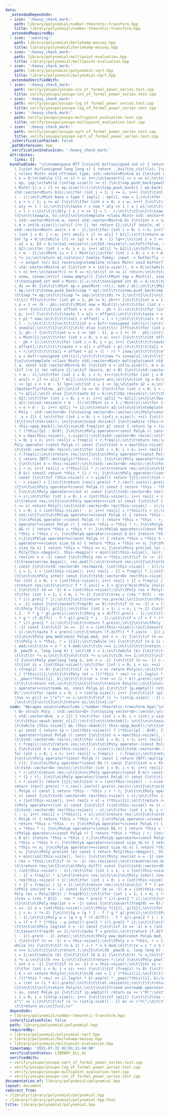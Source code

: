 ```yaml
---
data:
  _extendedDependsOn:
  - icon: ':heavy_check_mark:'
    path: library/polynomial/number-theoretic-transform.hpp
    title: library/polynomial/number-theoretic-transform.hpp
  _extendedRequiredBy:
  - icon: ':warning:'
    path: library/polynomial/berlekamp-massey.hpp
    title: library/polynomial/berlekamp-massey.hpp
  - icon: ':heavy_check_mark:'
    path: library/polynomial/multipoint-evaluation.hpp
    title: library/polynomial/multipoint-evaluation.hpp
  - icon: ':heavy_check_mark:'
    path: library/polynomial/polynomial-sqrt.hpp
    title: library/polynomial/polynomial-sqrt.hpp
  _extendedVerifiedWith:
  - icon: ':heavy_check_mark:'
    path: verify/yosupo/yosupo-inv_of_formal_power_series.test.cpp
    title: verify/yosupo/yosupo-inv_of_formal_power_series.test.cpp
  - icon: ':heavy_check_mark:'
    path: verify/yosupo/yosupo-log_of_formal_power_series.test.cpp
    title: verify/yosupo/yosupo-log_of_formal_power_series.test.cpp
  - icon: ':heavy_check_mark:'
    path: verify/yosupo/yosupo-multipoint_evaluation.test.cpp
    title: verify/yosupo/yosupo-multipoint_evaluation.test.cpp
  - icon: ':heavy_check_mark:'
    path: verify/yosupo/yosupo-sqrt_of_formal_power_series.test.cpp
    title: verify/yosupo/yosupo-sqrt_of_formal_power_series.test.cpp
  _isVerificationFailed: false
  _pathExtension: hpp
  _verificationStatusIcon: ':heavy_check_mark:'
  attributes:
    links: []
  bundledCode: "\n\nnamespace NTT {\n\nint bsf(unsigned int x) { return __builtin_ctz(x);\
    \ }\nint bsf(unsigned long long x) { return __builtin_ctzll(x); }\n\ntemplate\
    \ <class Mint> void nft(bool type, std::vector<Mint>& a) {\n\tint n = int(a.size()),\
    \ s = 0;\n\twhile ((1 << s) < n) s++;\n\tassert(1 << s == n);\n\tstatic std::vector<Mint>\
    \ ep, iep;\n\twhile (int(ep.size()) <= s) {\n\t\tep.push_back(pow(Mint::rt(),\
    \ Mint(-1).v / (1 << ep.size())));\n\t\tiep.push_back(1 / ep.back());\n\t}\n\t\
    std::vector<Mint> b(n);\n\tfor (int i = 1; i <= s; i++) {\n\t\tint w = 1 << (s\
    \ - i);\n\t\tMint base = type ? iep[i] : ep[i], now = 1;\n\t\tfor (int y = 0;\
    \ y < n / 2; y += w) {\n\t\t\tfor (int x = 0; x < w; x++) {\n\t\t\t\tauto l =\
    \ a[y << 1 | x];\n\t\t\t\tauto r = now * a[y << 1 | x | w];\n\t\t\t\tb[y | x]\
    \ = l + r;\n\t\t\t\tb[y | x | n >> 1] = l - r;\n\t\t\t}\n\t\t\tnow *= base;\n\t\
    \t}\n\t\tswap(a, b);\n\t}\n}\n\ntemplate <class Mint> std::vector<Mint> multiply_nft(const\
    \ std::vector<Mint>& a, const std::vector<Mint>& b) {\n\tint n = int(a.size()),\
    \ m = int(b.size());\n\tif (!n || !m) return {};\n\tif (min(n, m) <= 8) {\n\t\t\
    std::vector<Mint> ans(n + m - 1);\n\t\tfor (int i = 0; i < n; i++)\n\t\t\tfor\
    \ (int j = 0; j < m; j++) ans[i + j] += a[i] * b[j];\n\t\treturn ans;\n\t}\n\t\
    int lg = 0;\n\twhile ((1 << lg) < n + m - 1) lg++;\n\tint z = 1 << lg;\n\tauto\
    \ a2 = a, b2 = b;\n\ta2.resize(z);\n\tb2.resize(z);\n\tnft(false, a2);\n\tnft(false,\
    \ b2);\n\tfor (int i = 0; i < z; i++) a2[i] *= b2[i];\n\tnft(true, a2);\n\ta2.resize(n\
    \ + m - 1);\n\tMint iz = 1 / Mint(z);\n\tfor (int i = 0; i < n + m - 1; i++) a2[i]\
    \ *= iz;\n\treturn a2;\n}\n\n// Cooley-Tukey: input -> butterfly -> bit reversing\
    \ -> output \n// bit reversing\ntemplate <class Mint> void butterfly(bool type,\
    \ std::vector<Mint>& a) {\n\tint n = int(a.size()), h = 0;\n\twhile ((1 << h)\
    \ < n) h++;\n\tassert(1 << h == n);\n\tif (n == 1) return;\n\n\tstatic std::vector<Mint>\
    \ snow, sinow;\n\tif (snow.empty()) {\n\t\tMint sep = Mint(1), siep = Mint(1);\n\
    \t\tunsigned int mod = Mint(-1).v;\n\t\tunsigned int di = 4;\n\t\twhile (mod %\
    \ di == 0) {\n\t\t\tMint ep = pow(Mint::rt(), mod / di);\n\t\t\tMint iep = 1 /\
    \ ep;\n\t\t\tsnow.push_back(siep * ep);\n\t\t\tsinow.push_back(sep * iep);\n\t\
    \t\tsep *= ep;\n\t\t\tsiep *= iep;\n\t\t\tdi *= 2;\n\t\t}\n\t}\n\tif (!type) {\n\
    \t\t// fft\n\t\tfor (int ph = 1; ph <= h; ph++) {\n\t\t\tint w = 1 << (ph - 1),\
    \ p = 1 << (h - ph);\n\t\t\tMint now = Mint(1);\n\t\t\tfor (int s = 0; s < w;\
    \ s++) {\n\t\t\t\tint offset = s << (h - ph + 1);\n\t\t\t\tfor (int i = 0; i <\
    \ p; i++) {\n\t\t\t\t\tauto l = a[i + offset];\n\t\t\t\t\tauto r = a[i + offset\
    \ + p] * now;\n\t\t\t\t\ta[i + offset] = l + r;\n\t\t\t\t\ta[i + offset + p] =\
    \ l - r;\n\t\t\t\t}\n\t\t\t\tint u = bsf(~(unsigned int)(s));\n\t\t\t\tnow *=\
    \ snow[u];\n\t\t\t}\n\t\t}\n\t} else {\n\t\t// ifft\n\t\tfor (int ph = h; ph >=\
    \ 1; ph--) {\n\t\t\tint w = 1 << (ph - 1), p = 1 << (h - ph);\n\t\t\tMint inow\
    \ = Mint(1);\n\t\t\tfor (int s = 0; s < w; s++) {\n\t\t\t\tint offset = s << (h\
    \ - ph + 1);\n\t\t\t\tfor (int i = 0; i < p; i++) {\n\t\t\t\t\tauto l = a[i +\
    \ offset];\n\t\t\t\t\tauto r = a[i + offset + p];\n\t\t\t\t\ta[i + offset] = l\
    \ + r;\n\t\t\t\t\ta[i + offset + p] = (l - r) * inow;\n\t\t\t\t}\n\t\t\t\tint\
    \ u = bsf(~(unsigned int)(s));\n\t\t\t\tinow *= sinow[u];\n\t\t\t}\n\t\t}\n\t\
    }\n}\n\ntemplate <class Mint> std::vector<Mint> multiply(const std::vector<Mint>&\
    \ a, const std::vector<Mint>& b) {\n\tint n = int(a.size()), m = int(b.size());\n\
    \tif (!n || !m) return {};\n\tif (min(n, m) < 8) {\n\t\tstd::vector<Mint> ans(n\
    \ + m - 1);\n\t\tfor (int i = 0; i < n; i++)\n\t\t\tfor (int j = 0; j < m; j++)\
    \ ans[i + j] += a[i] * b[j];\n\t\treturn ans;\n\t}\n\tint lg = 0;\n\twhile ((1\
    \ << lg) < n + m - 1) lg++;\n\tint z = 1 << lg;\n\tauto a2 = a;\n\ta2.resize(z);\n\
    \tbutterfly(false, a2);\n\tif (a == b) {\n\t\tfor (int i = 0; i < z; i++) a2[i]\
    \ *= a2[i];\n\t} else {\n\t\tauto b2 = b;\n\t\tb2.resize(z);\n\t\tbutterfly(false,\
    \ b2);\n\t\tfor (int i = 0; i < z; i++) a2[i] *= b2[i];\n\t}\n\tbutterfly(true,\
    \ a2);\n\ta2.resize(n + m - 1);\n\tMint iz = 1 / Mint(z);\n\tfor (int i = 0; i\
    \ < n + m - 1; i++) a2[i] *= iz;\n\treturn a2;\n}\n\n}\n\ntemplate <class D> struct\
    \ Poly : std::vector<D> {\n\tusing vector<D>::vector;\n\tPoly(const std::vector<D>&\
    \ _v = {}) { \n\t\tfor (int i = 0; i < (int)_v.size(); ++i) {\n\t\t\tthis->push_back(_v[i]);\n\
    \t\t}\n\t\tshrink(); \n\t}\n\n\tvoid shrink() {\n\t\twhile (this->size() && !this->back())\
    \ this->pop_back();\n\t}\n\n\tD freq(int p) const { return (p < (int)this->size())\
    \ ? (*this)[p] : D(0); }\n\t\n\tPoly operator+(const Poly& r) const {\n\t\tint\
    \ n = max(this->size(), r.size());\n\t\tstd::vector<D> res(n);\n\t\tfor (int i\
    \ = 0; i < n; i++) res[i] = freq(i) + r.freq(i);\n\t\treturn res;\n\t}\n\t\n\t\
    Poly operator-(const Poly& r) const {\n\t\tint n = max(this->size(), r.size());\n\
    \t\tstd::vector<D> res(n);\n\t\tfor (int i = 0; i < n; i++) res[i] = freq(i) -\
    \ r.freq(i);\n\t\treturn res;\n\t}\n\t\n\tPoly operator*(const Poly& r) const\
    \ { return {NTT::multiply((*this), r)}; }\n\t\n\tPoly operator*(const D& r) const\
    \ {\n\t\tint n = this->size();\n\t\tstd::vector<D> res(n);\n\t\tfor (int i = 0;\
    \ i < n; i++) res[i] = (*this)[i] * r;\n\t\treturn res;\n\t}\n\n\tPoly operator/(const\
    \ D &r) const{ return *this * (1 / r); }\n\t\n\tPoly operator/(const Poly& r)\
    \ const {\n\t\tif (this->size() < r.size()) return {{}};\n\t\tint n = (int)this->size()\
    \ - r.size() + 1;\n\t\treturn (rev().pre(n) * r.rev().inv(n)).pre(n).rev(n);\n\
    \t}\n\t\n\tPoly operator%(const Poly& r) const { return *this - *this / r * r;\
    \ }\n\t\n\tPoly operator<<(int s) const {\n\t\tstd::vector<D> res(this->size()\
    \ + s);\n\t\tfor (int i = 0; i < (int)this->size(); i++) res[i + s] = (*this)[i];\n\
    \t\treturn res;\n\t}\n\n\tPoly operator>>(int s) const {\n\t\tif ((int)this->size()\
    \ <= s) return Poly();\n\t\tstd::vector<D> res(this->size() - s);\n\t\tfor (int\
    \ i = 0; i < (int)this->size() - s; i++) res[i] = (*this)[i + s];\n\t\treturn\
    \ res;\n\t}\n\t\n\tPoly& operator+=(const Poly& r) { return *this = *this + r;\
    \ }\n\tPoly& operator-=(const Poly& r) { return *this = *this - r; }\n\tPoly&\
    \ operator*=(const Poly& r) { return *this = *this * r; }\n\tPoly& operator*=(const\
    \ D& r) { return *this = *this * r; }\n\tPoly& operator/=(const Poly& r) { return\
    \ *this = *this / r; }\n\tPoly& operator/=(const D &r) {return *this = *this /\
    \ r;}\n\tPoly& operator%=(const Poly& r) { return *this = *this % r; }\n\tPoly&\
    \ operator<<=(const size_t& n) { return *this = *this << n; }\n\tPoly& operator>>=(const\
    \ size_t& n) { return *this = *this >> n; }\n\n\tPoly pre(int le) const { return\
    \ Poly(this->begin(), this->begin() + min((int)this->size(), le)); }\n\t\n\tPoly\
    \ rev(int n = -1) const {\n\t\tPoly res = *this;\n\t\tif (n != -1) res.resize(n);\n\
    \t\treverse(res.begin(), res.end());\n\t\treturn res;\n\t}\n\t\n\tPoly diff()\
    \ const {\n\t\tstd::vector<D> res(max(0, (int)this->size() - 1));\n\t\tfor (int\
    \ i = 1; i < (int)this->size(); i++) res[i - 1] = freq(i) * i;\n\t\treturn res;\n\
    \t}\n\t\n\tPoly inte() const {\n\t\tstd::vector<D> res(this->size() + 1);\n\t\t\
    for (int i = 0; i < (int)this->size(); i++) res[i + 1] = freq(i) / (i + 1);\n\t\
    \treturn res;\n\t}\n\n\t// f * f.inv() = 1 + g(x)x^m\n\tPoly inv(int m = -1) const\
    \ {\n\t\tif (m == -1) m = (int)this->size();\n\t\tPoly res = Poly({D(1) / freq(0)});\n\
    \t\tfor (int i = 1; i < m; i *= 2) {\n\t\t\tres = (res * D(2) - res * res * pre(2\
    \ * i)).pre(2 * i);\n\t\t}\n\t\treturn res.pre(m);\n\t}\n\t\n\tPoly exp(int n\
    \ = -1) const {\n\t\tassert(freq(0) == 0);\n\t\tif (n == -1) n = (int)this->size();\n\
    \t\tPoly f({1}), g({1});\n\t\tfor (int i = 1; i < n; i *= 2) {\n\t\t\tg = (g *\
    \ 2 - f * g * g).pre(i);\n\t\t\tPoly q = diff().pre(i - 1);\n\t\t\tPoly w = (q\
    \ + g * (f.diff() - f * q)).pre(2 * i - 1);\n\t\t\tf = (f + f * (*this - w.inte()).pre(2\
    \ * i)).pre(2 * i);\n\t\t}\n\t\treturn f.pre(n);\n\t}\n\t\n\tPoly log(int n =\
    \ -1) const {\n\t\tif (n == -1) n = (int)this->size();\n\t\tassert(freq(0) ==\
    \ 1);\n\t\tauto f = pre(n);\n\t\treturn (f.diff() * f.inv(n - 1)).pre(n - 1).inte();\n\
    \t}\n\n\tPoly pow_mod(const Poly& mod, int n = -1) {\n\t\tif (n == -1) n = this->size();\n\
    \t\tPoly x = *this, r = {{1}};\n\t\twhile (n) {\n\t\t\tif (n & 1) r = r * x %\
    \ mod;\n\t\t\tx = x * x % mod;\n\t\t\tn >>= 1;\n\t\t}\n\t\treturn r;\n\t}\n\n\t\
    D _pow(D x, long long k) { \n\t\tD r = 1;\n\t\twhile (k) {\n\t\t\tif (k & 1) {\n\
    \t\t\t\tr *= x;\n\t\t\t}\n\t\t\tx *= x;\n\t\t\tk >>= 1;\n\t\t}\n\t\treturn r;\n\
    \t }\n\n\tPoly pow(long long k, int n = -1) {\n\t\tif (n == -1) n = this->size();\n\
    \t\tint sz = (int)this->size();\n\t\tfor (int i = 0; i < sz; ++i) {\n\t\t\tif\
    \ (freq(i) != 0) {\n\t\t\t\tif (i * k > n) return Poly(n);\n\t\t\t\tD rev = 1\
    \ / (*this)[i];\n\t\t\t\tPoly ret = (((*this * rev) >> i).log(n) * k).exp(n) *\
    \ _pow((*this)[i], k);\n\t\t\t\tret = (ret << (i * k)).pre(n);\n\t\t\t\tret.resize(n);\n\
    \t\t\t\treturn ret;\n\t\t\t}\n\t\t}\n\t\treturn Poly(n);\n\t}\n\n\tfriend ostream&\
    \ operator<<(ostream& os, const Poly& p) {\n\t\tif (p.empty()) return os << \"\
    0\";\n\t\tfor (auto i = 0; i < (int)p.size(); i++) {\n\t\t\tif (p[i]) {\n\t\t\t\
    \tos << p[i] << \"x^\" << i;\n\t\t\t\tif (i != (int)p.size() - 1) os << \"+\"\
    ;\n\t\t\t}\n\t\t}\n\t\treturn os;\n\t}\n};\n"
  code: "#pragma once\n\n#include \"number-theoretic-transform.hpp\"\n\ntemplate <class\
    \ D> struct Poly : std::vector<D> {\n\tusing vector<D>::vector;\n\tPoly(const\
    \ std::vector<D>& _v = {}) { \n\t\tfor (int i = 0; i < (int)_v.size(); ++i) {\n\
    \t\t\tthis->push_back(_v[i]);\n\t\t}\n\t\tshrink(); \n\t}\n\n\tvoid shrink() {\n\
    \t\twhile (this->size() && !this->back()) this->pop_back();\n\t}\n\n\tD freq(int\
    \ p) const { return (p < (int)this->size()) ? (*this)[p] : D(0); }\n\t\n\tPoly\
    \ operator+(const Poly& r) const {\n\t\tint n = max(this->size(), r.size());\n\
    \t\tstd::vector<D> res(n);\n\t\tfor (int i = 0; i < n; i++) res[i] = freq(i) +\
    \ r.freq(i);\n\t\treturn res;\n\t}\n\t\n\tPoly operator-(const Poly& r) const\
    \ {\n\t\tint n = max(this->size(), r.size());\n\t\tstd::vector<D> res(n);\n\t\t\
    for (int i = 0; i < n; i++) res[i] = freq(i) - r.freq(i);\n\t\treturn res;\n\t\
    }\n\t\n\tPoly operator*(const Poly& r) const { return {NTT::multiply((*this),\
    \ r)}; }\n\t\n\tPoly operator*(const D& r) const {\n\t\tint n = this->size();\n\
    \t\tstd::vector<D> res(n);\n\t\tfor (int i = 0; i < n; i++) res[i] = (*this)[i]\
    \ * r;\n\t\treturn res;\n\t}\n\n\tPoly operator/(const D &r) const{ return *this\
    \ * (1 / r); }\n\t\n\tPoly operator/(const Poly& r) const {\n\t\tif (this->size()\
    \ < r.size()) return {{}};\n\t\tint n = (int)this->size() - r.size() + 1;\n\t\t\
    return (rev().pre(n) * r.rev().inv(n)).pre(n).rev(n);\n\t}\n\t\n\tPoly operator%(const\
    \ Poly& r) const { return *this - *this / r * r; }\n\t\n\tPoly operator<<(int\
    \ s) const {\n\t\tstd::vector<D> res(this->size() + s);\n\t\tfor (int i = 0; i\
    \ < (int)this->size(); i++) res[i + s] = (*this)[i];\n\t\treturn res;\n\t}\n\n\
    \tPoly operator>>(int s) const {\n\t\tif ((int)this->size() <= s) return Poly();\n\
    \t\tstd::vector<D> res(this->size() - s);\n\t\tfor (int i = 0; i < (int)this->size()\
    \ - s; i++) res[i] = (*this)[i + s];\n\t\treturn res;\n\t}\n\t\n\tPoly& operator+=(const\
    \ Poly& r) { return *this = *this + r; }\n\tPoly& operator-=(const Poly& r) {\
    \ return *this = *this - r; }\n\tPoly& operator*=(const Poly& r) { return *this\
    \ = *this * r; }\n\tPoly& operator*=(const D& r) { return *this = *this * r; }\n\
    \tPoly& operator/=(const Poly& r) { return *this = *this / r; }\n\tPoly& operator/=(const\
    \ D &r) {return *this = *this / r;}\n\tPoly& operator%=(const Poly& r) { return\
    \ *this = *this % r; }\n\tPoly& operator<<=(const size_t& n) { return *this =\
    \ *this << n; }\n\tPoly& operator>>=(const size_t& n) { return *this = *this >>\
    \ n; }\n\n\tPoly pre(int le) const { return Poly(this->begin(), this->begin()\
    \ + min((int)this->size(), le)); }\n\t\n\tPoly rev(int n = -1) const {\n\t\tPoly\
    \ res = *this;\n\t\tif (n != -1) res.resize(n);\n\t\treverse(res.begin(), res.end());\n\
    \t\treturn res;\n\t}\n\t\n\tPoly diff() const {\n\t\tstd::vector<D> res(max(0,\
    \ (int)this->size() - 1));\n\t\tfor (int i = 1; i < (int)this->size(); i++) res[i\
    \ - 1] = freq(i) * i;\n\t\treturn res;\n\t}\n\t\n\tPoly inte() const {\n\t\tstd::vector<D>\
    \ res(this->size() + 1);\n\t\tfor (int i = 0; i < (int)this->size(); i++) res[i\
    \ + 1] = freq(i) / (i + 1);\n\t\treturn res;\n\t}\n\n\t// f * f.inv() = 1 + g(x)x^m\n\
    \tPoly inv(int m = -1) const {\n\t\tif (m == -1) m = (int)this->size();\n\t\t\
    Poly res = Poly({D(1) / freq(0)});\n\t\tfor (int i = 1; i < m; i *= 2) {\n\t\t\
    \tres = (res * D(2) - res * res * pre(2 * i)).pre(2 * i);\n\t\t}\n\t\treturn res.pre(m);\n\
    \t}\n\t\n\tPoly exp(int n = -1) const {\n\t\tassert(freq(0) == 0);\n\t\tif (n\
    \ == -1) n = (int)this->size();\n\t\tPoly f({1}), g({1});\n\t\tfor (int i = 1;\
    \ i < n; i *= 2) {\n\t\t\tg = (g * 2 - f * g * g).pre(i);\n\t\t\tPoly q = diff().pre(i\
    \ - 1);\n\t\t\tPoly w = (q + g * (f.diff() - f * q)).pre(2 * i - 1);\n\t\t\tf\
    \ = (f + f * (*this - w.inte()).pre(2 * i)).pre(2 * i);\n\t\t}\n\t\treturn f.pre(n);\n\
    \t}\n\t\n\tPoly log(int n = -1) const {\n\t\tif (n == -1) n = (int)this->size();\n\
    \t\tassert(freq(0) == 1);\n\t\tauto f = pre(n);\n\t\treturn (f.diff() * f.inv(n\
    \ - 1)).pre(n - 1).inte();\n\t}\n\n\tPoly pow_mod(const Poly& mod, int n = -1)\
    \ {\n\t\tif (n == -1) n = this->size();\n\t\tPoly x = *this, r = {{1}};\n\t\t\
    while (n) {\n\t\t\tif (n & 1) r = r * x % mod;\n\t\t\tx = x * x % mod;\n\t\t\t\
    n >>= 1;\n\t\t}\n\t\treturn r;\n\t}\n\n\tD _pow(D x, long long k) { \n\t\tD r\
    \ = 1;\n\t\twhile (k) {\n\t\t\tif (k & 1) {\n\t\t\t\tr *= x;\n\t\t\t}\n\t\t\t\
    x *= x;\n\t\t\tk >>= 1;\n\t\t}\n\t\treturn r;\n\t }\n\n\tPoly pow(long long k,\
    \ int n = -1) {\n\t\tif (n == -1) n = this->size();\n\t\tint sz = (int)this->size();\n\
    \t\tfor (int i = 0; i < sz; ++i) {\n\t\t\tif (freq(i) != 0) {\n\t\t\t\tif (i *\
    \ k > n) return Poly(n);\n\t\t\t\tD rev = 1 / (*this)[i];\n\t\t\t\tPoly ret =\
    \ (((*this * rev) >> i).log(n) * k).exp(n) * _pow((*this)[i], k);\n\t\t\t\tret\
    \ = (ret << (i * k)).pre(n);\n\t\t\t\tret.resize(n);\n\t\t\t\treturn ret;\n\t\t\
    \t}\n\t\t}\n\t\treturn Poly(n);\n\t}\n\n\tfriend ostream& operator<<(ostream&\
    \ os, const Poly& p) {\n\t\tif (p.empty()) return os << \"0\";\n\t\tfor (auto\
    \ i = 0; i < (int)p.size(); i++) {\n\t\t\tif (p[i]) {\n\t\t\t\tos << p[i] << \"\
    x^\" << i;\n\t\t\t\tif (i != (int)p.size() - 1) os << \"+\";\n\t\t\t}\n\t\t}\n\
    \t\treturn os;\n\t}\n};\n"
  dependsOn:
  - library/polynomial/number-theoretic-transform.hpp
  isVerificationFile: false
  path: library/polynomial/polynomial.hpp
  requiredBy:
  - library/polynomial/polynomial-sqrt.hpp
  - library/polynomial/berlekamp-massey.hpp
  - library/polynomial/multipoint-evaluation.hpp
  timestamp: '2021-07-31 02:01:21-04:00'
  verificationStatus: LIBRARY_ALL_AC
  verifiedWith:
  - verify/yosupo/yosupo-sqrt_of_formal_power_series.test.cpp
  - verify/yosupo/yosupo-log_of_formal_power_series.test.cpp
  - verify/yosupo/yosupo-multipoint_evaluation.test.cpp
  - verify/yosupo/yosupo-inv_of_formal_power_series.test.cpp
documentation_of: library/polynomial/polynomial.hpp
layout: document
redirect_from:
- /library/library/polynomial/polynomial.hpp
- /library/library/polynomial/polynomial.hpp.html
title: library/polynomial/polynomial.hpp
---
```

